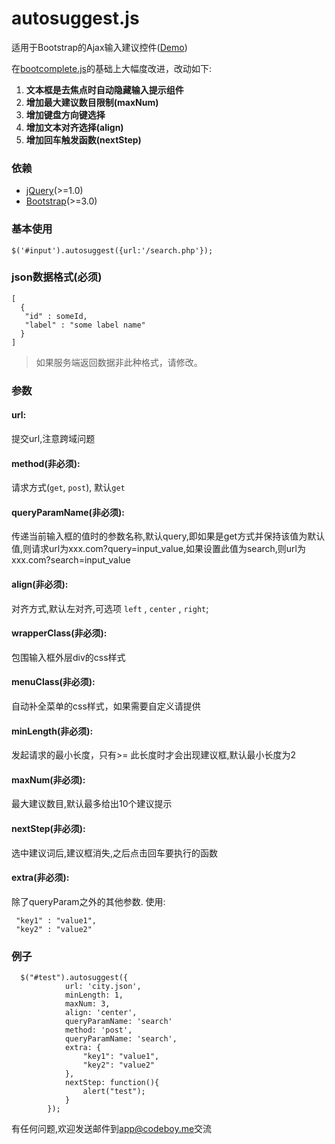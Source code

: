 # autosuggest.js

适用于Bootstrap的Ajax输入建议控件([Demo](https://example.codeboy.me/autosuggest/index.html))

在[bootcomplete.js](https://github.com/getwebhelp/bootcomplete.js)的基础上大幅度改进，改动如下:

1. **文本框是去焦点时自动隐藏输入提示组件**
2. **增加最大建议数目限制(maxNum)**
3. **增加键盘方向键选择**
4. **增加文本对齐选择(align)**
5. **增加回车触发函数(nextStep)**

### 依赖

- [jQuery](https://jquery.com/download/)(>=1.0)
- [Bootstrap](http://getbootstrap.com/getting-started/)(>=3.0)


### 基本使用

	$('#input').autosuggest({url:'/search.php'});
	
### json数据格式(必须)

	[ 
	  {
       "id" : someId, 
       "label" : "some label name"
      }
	]

> 如果服务端返回数据非此种格式，请修改。
>

### 参数

#### url: 

提交url,注意跨域问题

#### method(非必须):

请求方式(`get`, `post`), 默认`get`

#### queryParamName(非必须):

传递当前输入框的值时的参数名称,默认query,即如果是get方式并保持该值为默认值,则请求url为xxx.com?query=input_value,如果设置此值为search,则url为xxx.com?search=input_value
 
#### align(非必须):
对齐方式,默认左对齐,可选项 `left` , `center` , `right`;

#### wrapperClass(非必须):

包围输入框外层div的css样式

#### menuClass(非必须):

自动补全菜单的css样式，如果需要自定义请提供

#### minLength(非必须):

发起请求的最小长度，只有>= 此长度时才会出现建议框,默认最小长度为2

#### maxNum(非必须):

最大建议数目,默认最多给出10个建议提示

#### nextStep(非必须):

选中建议词后,建议框消失,之后点击回车要执行的函数

#### extra(非必须): 

除了queryParam之外的其他参数. 使用: 

	 "key1" : "value1",
	 "key2" : "value2"
	   
### 例子
    
      $("#test").autosuggest({
                url: 'city.json',
                minLength: 1,
                maxNum: 3,
                align: 'center',
                queryParamName: 'search'
                method: 'post',
                queryParamName: 'search',
                extra: {
                    "key1": "value1",
                    "key2": "value2"
                },
                nextStep: function(){
                    alert("test");
                }
            });



有任何问题,欢迎发送邮件到[app@codeboy.me](mailto:app@codeboy.me)交流